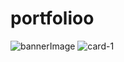 # portfolioo
![bannerImage](https://github.com/hafijashaik/portfolioo/assets/110324028/8353c28d-40fe-49d4-a09a-8baaa4dbda66)
![card-1](https://github.com/hafijashaik/portfolioo/assets/110324028/133792b1-aa4f-48c2-b2a0-4b60d236fc02)
